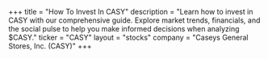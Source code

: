 +++
title = "How To Invest In CASY"
description = "Learn how to invest in CASY with our comprehensive guide. Explore market trends, financials, and the social pulse to help you make informed decisions when analyzing $CASY."
ticker = "CASY"
layout = "stocks"
company = "Caseys General Stores, Inc. (CASY)"
+++

